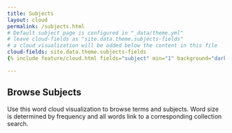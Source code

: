 ```yaml
---
title: Subjects
layout: cloud
permalink: /subjects.html
# Default subject page is configured in "_data/theme.yml"
# leave cloud-fields as "site.data.theme.subjects-fields"
# a cloud visualization will be added below the content in this file
cloud-fields: site.data.theme.subjects-fields
{% include feature/cloud.html fields="subject" min="1" background="dark" button="outline-warning" %}

---
```


## Browse Subjects

Use this word cloud visualization to browse terms and subjects.
Word size is determined by frequency and all words link to a corresponding collection search.
